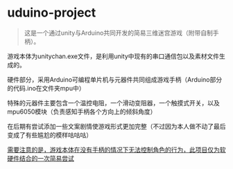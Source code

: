 # uduino-project


>这是一个通过unity与Arduino共同开发的简易三维迷宫游戏（附带自制手柄）。

游戏本体为unitychan.exe文件，是利用unity中现有的串口通信包以及素材文件生成的。

硬件部分，采用Arduino可编程单片机与元器件共同组成游戏手柄（Arduino部分的代码.ino在文件夹mpu中）

特殊的元器件主要包含一个温控电阻，一个滑动变阻器，一个触摸式开关，以及mpu6050模块（负责感知手柄各个方向上的倾斜角度）

在后期有尝试添加一些文案剧情使游戏形式更加完整（不过因为本人做不动了最后变成了有些尴尬的模样咕咕咕）

<u>需要注意的是，游戏本体在没有手柄的情况下无法控制角色的行为，此项目仅为软硬件结合的一次简易尝试</u>